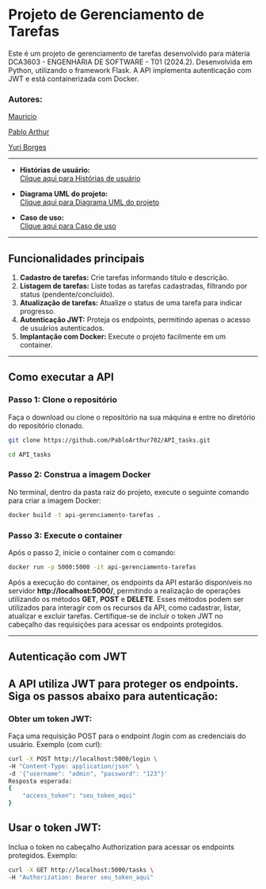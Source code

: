 # **Projeto de Gerenciamento de Tarefas**

Este é um projeto de gerenciamento de tarefas desenvolvido para máteria DCA3603 - ENGENHARIA DE SOFTWARE - T01 (2024.2). Desenvolvida em Python, utilizando o framework Flask. A API implementa autenticação com JWT e está containerizada com Docker.

### **Autores:**

[Mauricio](https://github.com/MauricioMatheus)

[Pablo Arthur](https://github.com/PabloArthur702)

[Yuri Borges](https://github.com/YuriFBorges)

---

- **Histórias de usuário:**  
  [Clique aqui para Histórias de usuário](https://drive.google.com/drive/folders/141v8i4cvNGrrzBccZesZNT_eU48w4BHv?usp=sharing)  

- **Diagrama UML do projeto:**  
  [Clique aqui para Diagrama UML do projeto](https://drive.google.com/drive/folders/1sM3cB320fvlwXP4lYR8_cxHk7plEDnPT?usp=sharing)  

- **Caso de uso:**  
  [Clique aqui para Caso de uso](https://drive.google.com/drive/folders/1zfTk6-IrFdoyXAVV9pJAegro8bxOK0Jq?usp=sharing)  

---

## **Funcionalidades principais**
1. **Cadastro de tarefas:** Crie tarefas informando título e descrição.  
2. **Listagem de tarefas:** Liste todas as tarefas cadastradas, filtrando por status (pendente/concluído).  
3. **Atualização de tarefas:** Atualize o status de uma tarefa para indicar progresso.  
4. **Autenticação JWT:** Proteja os endpoints, permitindo apenas o acesso de usuários autenticados.  
5. **Implantação com Docker:** Execute o projeto facilmente em um container.  

---

## **Como executar a API**
### **Passo 1: Clone o repositório**
Faça o download ou clone o repositório na sua máquina e entre no diretório do repositório clonado.
```bash
git clone https://github.com/PabloArthur702/API_tasks.git
```

```bash
cd API_tasks
```

### **Passo 2: Construa a imagem Docker**
No terminal, dentro da pasta raiz do projeto, execute o seguinte comando para criar a imagem Docker:
```bash
docker build -t api-gerenciamento-tarefas .
```

### **Passo 3: Execute o container**
Após o passo 2, inicie o container com o comando:
```bash
docker run -p 5000:5000 -it api-gerenciamento-tarefas
```

Após a execução do container, os endpoints da API estarão disponíveis no servidor **http://localhost:5000/**, permitindo a realização de operações utilizando os métodos **GET**, **POST** e **DELETE**. Esses métodos podem ser utilizados para interagir com os recursos da API, como cadastrar, listar, atualizar e excluir tarefas. Certifique-se de incluir o token JWT no cabeçalho das requisições para acessar os endpoints protegidos.

---

## **Autenticação com JWT**
A API utiliza JWT para proteger os endpoints. Siga os passos abaixo para autenticação:
---
### **Obter um token JWT:**
Faça uma requisição POST para o endpoint /login com as credenciais do usuário.
Exemplo (com curl):

```bash
curl -X POST http://localhost:5000/login \
-H "Content-Type: application/json" \
-d '{"username": "admin", "password": "123"}'
Resposta esperada:
{
    "access_token": "seu_token_aqui"
}
```

## **Usar o token JWT:**
Inclua o token no cabeçalho Authorization para acessar os endpoints protegidos.
Exemplo:
```bash	
curl -X GET http://localhost:5000/tasks \
-H "Authorization: Bearer seu_token_aqui"
```
